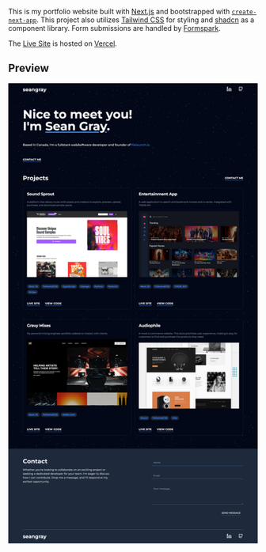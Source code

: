 This is my portfolio website built with [Next.js](https://nextjs.org/) and bootstrapped with [`create-next-app`](https://github.com/vercel/next.js/tree/canary/packages/create-next-app). This project also utilizes [Tailwind CSS](https://tailwindcss.com/) for styling and [shadcn](https://ui.shadcn.com/) as a component library. Form submissions are handled by [Formspark](https://formspark.io/).

The [Live Site](https://seangray.tech) is hosted on [Vercel](https://vercel.com/).

## Preview

![Preview](public/assets/images/screenshot.png)
